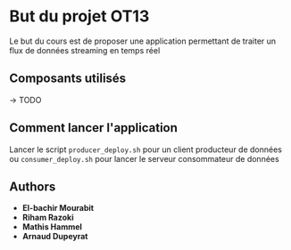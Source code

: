 # But du projet OT13

Le but du cours est de proposer une application permettant de traiter un flux de données streaming en temps réel

## Composants utilisés
-> TODO

## Comment lancer l'application
Lancer le script `producer_deploy.sh` pour un client producteur de données ou `consumer_deploy.sh` pour lancer le serveur consommateur de données

## Authors

* **El-bachir Mourabit**
* **Riham Razoki**
* **Mathis Hammel**
* **Arnaud Dupeyrat**

